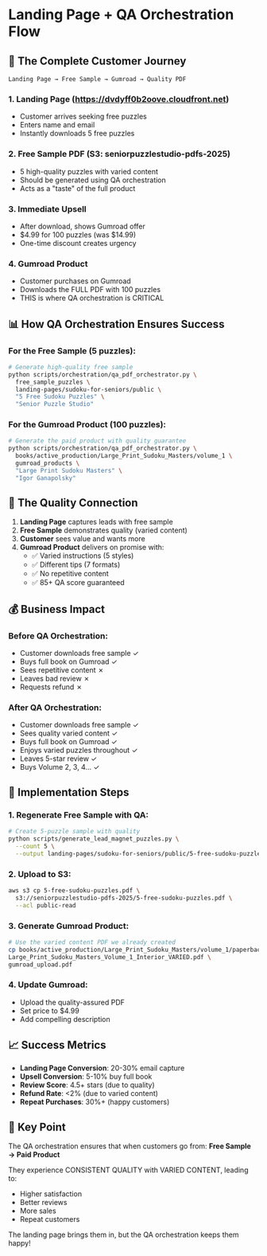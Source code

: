 # Landing Page + QA Orchestration Flow

## 🎯 The Complete Customer Journey

```
Landing Page → Free Sample → Gumroad → Quality PDF
```

### 1. **Landing Page** (https://dvdyff0b2oove.cloudfront.net)
- Customer arrives seeking free puzzles
- Enters name and email
- Instantly downloads 5 free puzzles

### 2. **Free Sample PDF** (S3: seniorpuzzlestudio-pdfs-2025)
- 5 high-quality puzzles with varied content
- Should be generated using QA orchestration
- Acts as a "taste" of the full product

### 3. **Immediate Upsell**
- After download, shows Gumroad offer
- $4.99 for 100 puzzles (was $14.99)
- One-time discount creates urgency

### 4. **Gumroad Product** 
- Customer purchases on Gumroad
- Downloads the FULL PDF with 100 puzzles
- THIS is where QA orchestration is CRITICAL

## 📊 How QA Orchestration Ensures Success

### For the Free Sample (5 puzzles):
```bash
# Generate high-quality free sample
python scripts/orchestration/qa_pdf_orchestrator.py \
  free_sample_puzzles \
  landing-pages/sudoku-for-seniors/public \
  "5 Free Sudoku Puzzles" \
  "Senior Puzzle Studio"
```

### For the Gumroad Product (100 puzzles):
```bash
# Generate the paid product with quality guarantee
python scripts/orchestration/qa_pdf_orchestrator.py \
  books/active_production/Large_Print_Sudoku_Masters/volume_1 \
  gumroad_products \
  "Large Print Sudoku Masters" \
  "Igor Ganapolsky"
```

## 🔄 The Quality Connection

1. **Landing Page** captures leads with free sample
2. **Free Sample** demonstrates quality (varied content)
3. **Customer** sees value and wants more
4. **Gumroad Product** delivers on promise with:
   - ✅ Varied instructions (5 styles)
   - ✅ Different tips (7 formats)
   - ✅ No repetitive content
   - ✅ 85+ QA score guaranteed

## 💰 Business Impact

### Before QA Orchestration:
- Customer downloads free sample ✓
- Buys full book on Gumroad ✓
- Sees repetitive content ✗
- Leaves bad review ✗
- Requests refund ✗

### After QA Orchestration:
- Customer downloads free sample ✓
- Sees quality varied content ✓
- Buys full book on Gumroad ✓
- Enjoys varied puzzles throughout ✓
- Leaves 5-star review ✓
- Buys Volume 2, 3, 4... ✓

## 🚀 Implementation Steps

### 1. Regenerate Free Sample with QA:
```bash
# Create 5-puzzle sample with quality
python scripts/generate_lead_magnet_puzzles.py \
  --count 5 \
  --output landing-pages/sudoku-for-seniors/public/5-free-sudoku-puzzles.pdf
```

### 2. Upload to S3:
```bash
aws s3 cp 5-free-sudoku-puzzles.pdf \
  s3://seniorpuzzlestudio-pdfs-2025/5-free-sudoku-puzzles.pdf \
  --acl public-read
```

### 3. Generate Gumroad Product:
```bash
# Use the varied content PDF we already created
cp books/active_production/Large_Print_Sudoku_Masters/volume_1/paperback/\
Large_Print_Sudoku_Masters_Volume_1_Interior_VARIED.pdf \
gumroad_upload.pdf
```

### 4. Update Gumroad:
- Upload the quality-assured PDF
- Set price to $4.99
- Add compelling description

## 📈 Success Metrics

- **Landing Page Conversion**: 20-30% email capture
- **Upsell Conversion**: 5-10% buy full book
- **Review Score**: 4.5+ stars (due to quality)
- **Refund Rate**: <2% (due to varied content)
- **Repeat Purchases**: 30%+ (happy customers)

## 🎯 Key Point

The QA orchestration ensures that when customers go from:
**Free Sample → Paid Product**

They experience CONSISTENT QUALITY with VARIED CONTENT, leading to:
- Higher satisfaction
- Better reviews
- More sales
- Repeat customers

The landing page brings them in, but the QA orchestration keeps them happy!